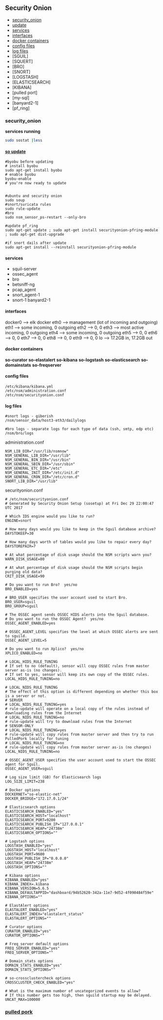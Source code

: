 ## Security Onion
 * [security_onion](#security-onion)
  * [update](#so-update)
  * [services](#services)
  * [interfaces](#interfaces)
  * [docker containers](#docker-containers)
  * [config files](#config-files)
  * [log files](#log-files)
 * [SGUIL]
 * [SQUERT]
 * [BRO]
 * [SNORT]
 * [LOGSTASH]
 * [ELASTICSEARCH]
 * [KIBANA]
 * [pulled port]
 * [my-sql]
 * [banyard2-1]
 * [pf_ring]
 
### security_onion

**services running**
```bash
sudo sostat |less
```

#### [so update](https://github.com/Security-Onion-Solutions/security-onion/wiki/Upgrade)
```
#byobu before updating
# install byobu
sudo apt-get install byobu
# enable byobu
byobu-enable
# you're now ready to update


#ubuntu and security onion
sudo soup
#snort/suricata rules
sudo rule-update
#bro
sudo nsm_sensor_ps-restart --only-bro

#update pf_ring 
sudo apt-get update ; sudo apt-get install securityonion-pfring-module ; sudo apt-get dist-upgrade

#if snort dails after update
sudo apt-get install --reinstall securityonion-pfring-module
```

#### services
* squil-server
* ossec_agent
* bro
* betsniff-ng
* pcap_agent
* snort_agent-1
* snort-1
banyard2-1

#### interfaces
docker0 --> elk docker
eth0 --> management (lot of incoming and outgoing)
eth1 --> some incoming, 0 outgoing
eth2 --> 0, 0
eth3 --> most active incoming, 0 outgoing
eth4 --> some incoming, 0 outgoing
eth5 --> 0, 0
eth6 --> 0, 0
eth7 --> 0, 0
eth8 --> 0, 0
eth9 --> 0, 0
lo --> 17.2GB in, 17.2GB out

#### docker containers 
**so-curator**
**so-elastalert**
**so-kibana**
**so-logstash**
**so-elasticsearch**
**so-domainstats**
**so-freqserver** 



#### config files
```
/etc/kibana/kibana.yml
/etc/nsm/administration.conf
/etc/nsm/securityonion.conf

```

#### log files
```
#snort logs - giberish
/nsm/sensor_data/host3-eth3/dailylogs

#bro logs - separate logs for each type of data (ssh, smtp, edp etc)
/nsm/bro/logs
```

administration.conf
```
NSM_LIB_DIR="/usr/lib/nsmnow"
NSM_GENERAL_LIB_DIR="/usr/lib"
NSM_GENERAL_BIN_DIR="/usr/bin"
NSM_GENERAL_SBIN_DIR="/usr/sbin"
NSM_GENERAL_ETC_DIR="/etc"
NSM_GENERAL_INIT_DIR="/etc/init.d"
NSM_GENERAL_CRON_DIR="/etc/cron.d"
SNORT_LIB_DIR="/usr/lib"
```

securityonion.conf
```
# /etc/nsm/securityonion.conf
# Generated by Security Onion Setup (sosetup) at Fri Dec 29 22:00:47 UTC 2017

# Which IDS engine would you like to run?
ENGINE=snort

# How many days would you like to keep in the Sguil database archive?
DAYSTOKEEP=30

# How many days worth of tables would you like to repair every day?
DAYSTOREPAIR=7

# At what percentage of disk usage should the NSM scripts warn you?
WARN_DISK_USAGE=80

# At what percentage of disk usage should the NSM scripts begin purging old data?
CRIT_DISK_USAGE=90

# Do you want to run Bro?  yes/no
BRO_ENABLED=yes

# BRO_USER specifies the user account used to start Bro.
BRO_USER=sguil
BRO_GROUP=sguil

# The OSSEC agent sends OSSEC HIDS alerts into the Sguil database.
# Do you want to run the OSSEC Agent?  yes/no
OSSEC_AGENT_ENABLED=yes

# OSSEC_AGENT_LEVEL specifies the level at which OSSEC alerts are sent to sguild.
OSSEC_AGENT_LEVEL=5

# Do you want to run Xplico?  yes/no
XPLICO_ENABLED=no

# LOCAL_HIDS_RULE_TUNING
# If set to no (default), sensor will copy OSSEC rules from master server as-is (no changes).
# If set to yes, sensor will keep its own copy of the OSSEC rules.
LOCAL_HIDS_RULE_TUNING=no

# LOCAL_NIDS_RULE_TUNING
# The effect of this option is different depending on whether this box is a server or not.
# SERVER
# LOCAL_NIDS_RULE_TUNING=yes
# rule-update will operate on a local copy of the rules instead of downloading rules from the Internet
# LOCAL_NIDS_RULE_TUNING=no
# rule-update will try to download rules from the Internet
# SENSOR-ONLY
# LOCAL_NIDS_RULE_TUNING=yes
# rule-update will copy rules from master server and then try to run PulledPork locally for tuning
# LOCAL_NIDS_RULE_TUNING=no
# rule-update will copy rules from master server as-is (no changes)
LOCAL_NIDS_RULE_TUNING=no

# OSSEC_AGENT_USER specifies the user account used to start the OSSEC agent for Sguil.
OSSEC_AGENT_USER=sguil

# Log size limit (GB) for Elasticsearch logs
LOG_SIZE_LIMIT=238

# Docker options
DOCKERNET="so-elastic-net"
DOCKER_BRIDGE="172.17.0.1/24"

# Elasticsearch options
ELASTICSEARCH_ENABLED="yes"
ELASTICSEARCH_HOST="localhost"
ELASTICSEARCH_PORT=9200
ELASTICSEARCH_PUBLISH_IP="127.0.0.1"
ELASTICSEARCH_HEAP="24738m"
ELASTICSEARCH_OPTIONS=""

# Logstash options
LOGSTASH_ENABLED="yes"
LOGSTASH_HOST="localhost"
LOGSTASH_PORT=9600
LOGSTASH_PUBLISH_IP="0.0.0.0"
LOGSTASH_HEAP="24738m"
LOGSTASH_OPTIONS=""

# Kibana options
KIBANA_ENABLED="yes"
KIBANA_INDEX=.kibana
KIBANA_VERSION=5.6.5
KIBANA_DEFAULTAPPID="dashboard/94b52620-342a-11e7-9d52-4f090484f59e"
KIBANA_OPTIONS=""

# ElastAlert options
ELASTALERT_ENABLED="yes"
ELASTALERT_INDEX="elastalert_status"
ELASTALERT_OPTIONS=""

# Curator options
CURATOR_ENABLED="yes"
CURATOR_OPTIONS=""

# Freq_server default options
FREQ_SERVER_ENABLED="yes"
FREQ_SERVER_OPTIONS=""

# Domain_stats options
DOMAIN_STATS_ENABLED="yes"
DOMAIN_STATS_OPTIONS=""

# so-crossclustercheck options
CROSSCLUSTER_CHECK_ENABLED="yes"

# What is the maximum number of uncategorized events to allow?
# If this number gets too high, then sguild startup may be delayed.
UNCAT_MAX=100000

```

### [pulled pork](#https://github.com/shirkdog/pulledpork)